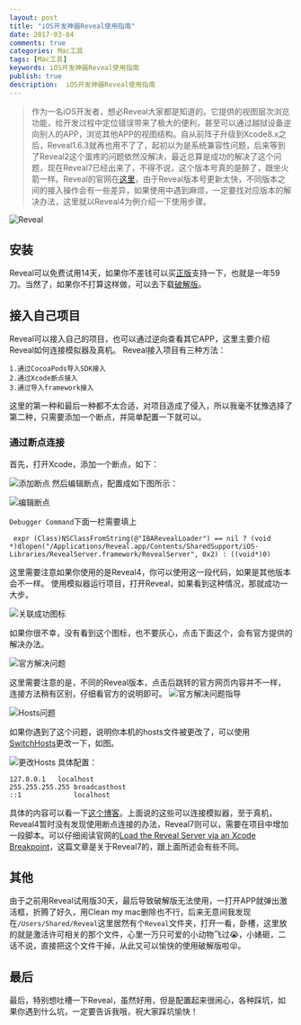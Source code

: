 ```yaml
---
layout: post
title: "iOS开发神器Reveal使用指南"
date: 2017-03-04
comments: true
categories: Mac工具
tags: [Mac工具]
keywords: iOS开发神器Reveal使用指南
publish: true
description:  iOS开发神器Reveal使用指南
---
```

>作为一名iOS开发者，想必Reveal大家都是知道的。它提供的视图层次浏览功能，给开发过程中定位错误带来了极大的便利，甚至可以通过越狱设备逆向别人的APP，浏览其他APP的视图结构。自从前阵子升级到Xcode8.x之后，Reveal1.6.3就再也用不了了，起初以为是系统兼容性问题，后来等到了Reveal2这个蛋疼的问题依然没解决，最近总算是成功的解决了这个问题，现在Reveal7已经出来了，不得不说，这个版本号真的是醉了，跟坐火箭一样。Reveal的官网在[这里](https://revealapp.com/)，由于Reveal版本号更新太快，不同版本之间的接入操作会有一些差异，如果使用中遇到麻烦，一定要找对应版本的解决办法，这里就以Reveal4为例介绍一下使用步骤。

![Reveal](http://om6homgqk.bkt.clouddn.com/WX20170304-180852@2x.png)

<!-- more -->
## 安装

Reveal可以免费试用14天，如果你不差钱可以买[正版](https://revealapp.com/buy/)支持一下，也就是一年59刀。当然了，如果你不打算这样做，可以去下载[破解版](http://xclient.info/s/reveal.html)。
## 接入自己项目
Reveal可以接入自己的项目，也可以通过逆向查看其它APP，这里主要介绍Reveal如何连接模拟器及真机。
Reveal接入项目有三种方法：

```
1.通过CocoaPods导入SDK接入
2.通过Xcode断点接入
3.通过导入framework接入
```
这里的第一种和最后一种都不太合适，对项目造成了侵入，所以我毫不犹豫选择了第二种，只需要添加一个断点，并简单配置一下就可以。

### 通过断点连接
首先，打开Xcode，添加一个断点，如下：

![添加断点](http://om6homgqk.bkt.clouddn.com/断点.png
)
然后编辑断点，配置成如下图所示：

![编辑断点](http://om6homgqk.bkt.clouddn.com/编辑断点.png)

`Debugger Command`下面一栏需要填上

```
 expr (Class)NSClassFromString(@"IBARevealLoader") == nil ? (void *)dlopen("/Applications/Reveal.app/Contents/SharedSupport/iOS-Libraries/RevealServer.framework/RevealServer", 0x2) : ((void*)0)
```
这里需要注意如果你使用的是Reveal4，你可以使用这一段代码，如果是其他版本会不一样。
使用模拟器运行项目，打开Reveal，如果看到这种情况，那就成功一大步。

![关联成功图标](http://om6homgqk.bkt.clouddn.com/success.png)

如果你很不幸，没有看到这个图标，也不要灰心，点击下面这个，会有官方提供的解决办法。

![官方解决问题](http://om6homgqk.bkt.clouddn.com/点击去官网.png)

这里需要注意的是，不同的Reveal版本，点击后跳转的官方网页内容并不一样，连接方法稍有区别，仔细看官方的说明即可。
![官方解决问题指导](http://om6homgqk.bkt.clouddn.com/reveal解决问题指导.png)

![Hosts问题](http://om6homgqk.bkt.clouddn.com/最后一个错误.png)

如果你遇到了这个问题，说明你本机的hosts文件被更改了，可以使用[SwitchHosts](https://github.com/oldj/SwitchHosts/downloads)更改一下，如图。

![更改Hosts](http://om6homgqk.bkt.clouddn.com/hosts.png)
具体配置：

```
127.0.0.1   localhost
255.255.255.255 broadcasthost
::1             localhost 
```
具体的内容可以看一下[这个博客](http://www.cnblogs.com/fengtengfei/p/5100005.html)。上面说的这些可以连接模拟器，至于真机，Reveal4暂时没有发现使用断点连接的办法，Reveal7则可以，需要在项目中增加一段脚本。可以仔细阅读官网的[Load the Reveal Server via an Xcode Breakpoint](http://support.revealapp.com/kb/getting-started/load-the-reveal-server-via-an-xcode-breakpoint)，这篇文章是关于Reveal7的，跟上面所述会有些不同。
## 其他
由于之前用Reveal试用版30天，最后导致破解版无法使用，一打开APP就弹出激活框，折腾了好久，用Clean my mac删除也不行，后来无意间我发现在`/Users/Shared/Reveal`这里居然有个`Reveal`文件夹，打开一看，卧槽，这里放的就是激活许可相关的那个文件，心里一万只可爱的小动物飞过😭，小婊砸，二话不说，直接把这个文件干掉，从此又可以愉快的使用破解版啦😝。

## 最后
最后，特别想吐槽一下Reveal，虽然好用，但是配置起来很闹心，各种踩坑，如果你遇到什么坑，一定要告诉我哦，祝大家踩坑愉快！

